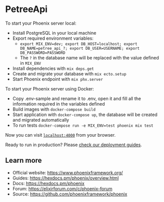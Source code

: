 # PetreeApi

To start your Phoenix server local:

  * Install PostgreSQL in your local machine
  * Export required environment variables:
    - `export MIX_ENV=dev; export DB_HOST=localhost; export DB_NAME=petree_api_?; export DB_USER=USERNAME; export DB_PASSWORD=PASSWORD`
    - The `?` in the database name will be replaced with the value defined in `MIX_ENV`
  * Install dependencies with `mix deps.get`
  * Create and migrate your database with `mix ecto.setup`
  * Start Phoenix endpoint with `mix phx.server`

To start your Phoenix server using Docker:

  * Copy .env-sample and rename it to .env, open it and fill all the information required in the variables defined
  * Build images with `docker-compose build`
  * Start application with `docker-compose up`, the database will be created and migrated automatically
  * To run tests `docker-compose run -e MIX_ENV=test phoenix mix test`

Now you can visit [`localhost:4000`](http://localhost:4000) from your browser.

Ready to run in production? Please [check our deployment guides](https://hexdocs.pm/phoenix/deployment.html).

## Learn more

  * Official website: https://www.phoenixframework.org/
  * Guides: https://hexdocs.pm/phoenix/overview.html
  * Docs: https://hexdocs.pm/phoenix
  * Forum: https://elixirforum.com/c/phoenix-forum
  * Source: https://github.com/phoenixframework/phoenix
